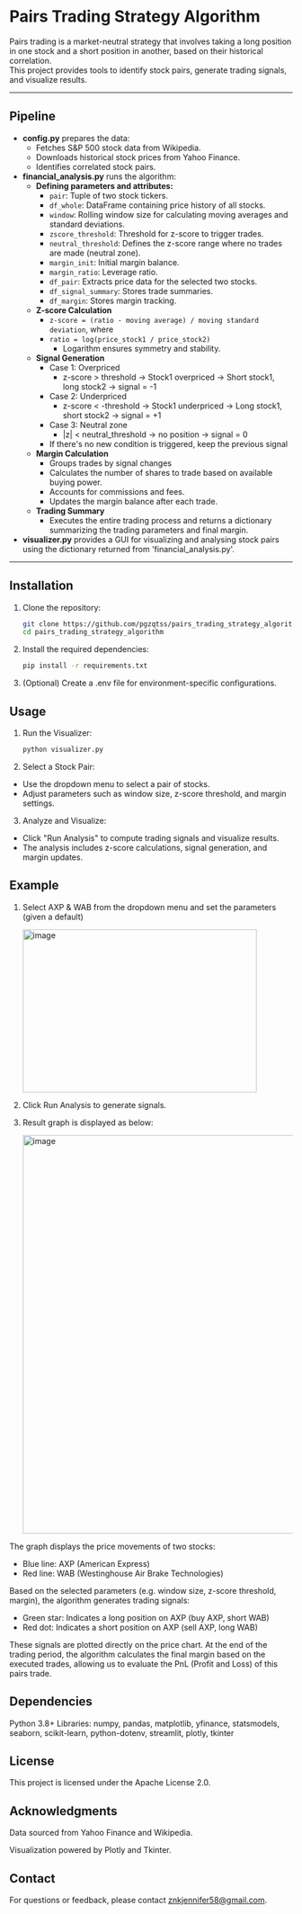 # Pairs Trading Strategy Algorithm

Pairs trading is a market-neutral strategy that involves taking a long position in one stock and a short position in another, based on their historical correlation.  
This project provides tools to identify stock pairs, generate trading signals, and visualize results.

---
## Pipeline
  - **config.py** prepares the data:
    - Fetches S&P 500 stock data from Wikipedia.
    - Downloads historical stock prices from Yahoo Finance.
    - Identifies correlated stock pairs.
  - **financial_analysis.py** runs the algorithm:
    - **Defining parameters and attributes:**
      - `pair`: Tuple of two stock tickers.
      - `df_whole`: DataFrame containing price history of all stocks.
      - `window`: Rolling window size for calculating moving averages and standard deviations.
      - `zscore_threshold`: Threshold for z-score to trigger trades.
      - `neutral_threshold`: Defines the z-score range where no trades are made (neutral zone).
      - `margin_init`: Initial margin balance.
      - `margin_ratio`: Leverage ratio.
      - `df_pair`: Extracts price data for the selected two stocks.
      - `df_signal_summary`: Stores trade summaries.
      - `df_margin`: Stores margin tracking.
    - **Z-score Calculation**
        - `z-score = (ratio - moving average) / moving standard deviation`, where
        - `ratio = log(price_stock1 / price_stock2)`
          - Logarithm ensures symmetry and stability.
    - **Signal Generation**
        - Case 1: Overpriced
          - z-score > threshold -> Stock1 overpriced -> Short stock1, long stock2 -> signal = -1
        - Case 2: Underpriced
          - z-score < -threshold -> Stock1 underpriced -> Long stock1, short stock2 -> signal = +1
        - Case 3: Neutral zone
          - |z| < neutral_threshold -> no position -> signal = 0
        - If there's no new condition is triggered, keep the previous signal
    - **Margin Calculation**
      - Groups trades by signal changes
      - Calculates the number of shares to trade based on available buying power.
      - Accounts for commissions and fees.
      - Updates the margin balance after each trade.
    - **Trading Summary**
      - Executes the entire trading process and returns a dictionary summarizing the trading parameters and final margin.
  - **visualizer.py** provides a GUI for visualizing and analysing stock pairs using the dictionary returned from 'financial_analysis.py'.




---

##  Installation

1. Clone the repository:
   ```bash
   git clone https://github.com/pgzqtss/pairs_trading_strategy_algorithm.git
   cd pairs_trading_strategy_algorithm
2. Install the required dependencies:
   ```bash
   pip install -r requirements.txt
3. (Optional) Create a .env file for environment-specific configurations.

## Usage
1. Run the Visualizer:
    ```bash
   python visualizer.py
2. Select a Stock Pair:
- Use the dropdown menu to select a pair of stocks.
- Adjust parameters such as window size, z-score threshold, and margin settings.
3. Analyze and Visualize:
- Click "Run Analysis" to compute trading signals and visualize results.
- The analysis includes z-score calculations, signal generation, and margin updates.

## Example
1. Select AXP & WAB from the dropdown menu and set the parameters (given a default)
   
   <img width="416" height="290" alt="image" src="https://github.com/user-attachments/assets/6c56837a-3370-42a3-ba3e-ccb5f9640c0c" />
3. Click Run Analysis to generate signals.
4. Result graph is displayed as below:
   
   <img width="1248" height="709" alt="image" src="https://github.com/user-attachments/assets/8060c17a-403c-4cac-b70c-ca10f9b26fb7" />

  The graph displays the price movements of two stocks:

  - Blue line: AXP (American Express)
  - Red line: WAB (Westinghouse Air Brake Technologies)
    
  Based on the selected parameters (e.g. window size, z-score threshold, margin), the algorithm       generates trading signals:

  - Green star: Indicates a long position on AXP (buy AXP, short WAB)
  - Red dot: Indicates a short position on AXP (sell AXP, long WAB)

  These signals are plotted directly on the price chart. At the end of the trading period, the algorithm calculates the final margin based on the executed trades, allowing us to evaluate the PnL (Profit and Loss) of this pairs trade.



## Dependencies
Python 3.8+
Libraries: numpy, pandas, matplotlib, yfinance, statsmodels, seaborn, scikit-learn, python-dotenv, streamlit, plotly, tkinter
## License
This project is licensed under the Apache License 2.0.

## Acknowledgments
Data sourced from Yahoo Finance and Wikipedia.

Visualization powered by Plotly and Tkinter.
## Contact
For questions or feedback, please contact znkjennifer58@gmail.com.
